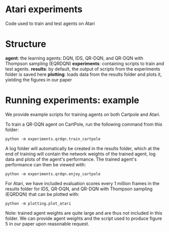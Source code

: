 # Atari experiments
Code used to train and test agents on Atari

# Structure

**agent**: the learning agents: DQN, IDS, QR-DQN, and QR-DQN with Thompson sampling (EQRDQN)
**experiments**: containing scripts to train and test agents.
**results**: by default, the output of scripts from the experiments folder is saved here
**plotting**: loads data from the results folder and plots it, yielding the figures in our paper

# Running experiments: example
We provide example scripts for training agents on both Cartpole and Atari.

To train a QR-DQN agent on CartPole, run the following command from this folder:

```
python -m experiments.qrdqn.train_cartpole
```

A log folder will automatically be created in the results folder, which at the end of training will contain the network weights of the trained agent, log data and plots of the agent's performance. The trained agent's performance can then be viewed with:

```
python -m experiments.qrdqn.enjoy_cartpole
```

For Atari, we have included evaluation scores every 1 million frames in the results folder for IDS, QR-DQN, and QR-DQN with Thompson sampling (EQRDQN) that can be plotted with:

```
python -m plotting.plot_atari
```

Note: trained agent weights are quite large and are thus not included in this folder. We can provide agent weights and the script used to produce figure 5 in our paper upon reasonable request.
